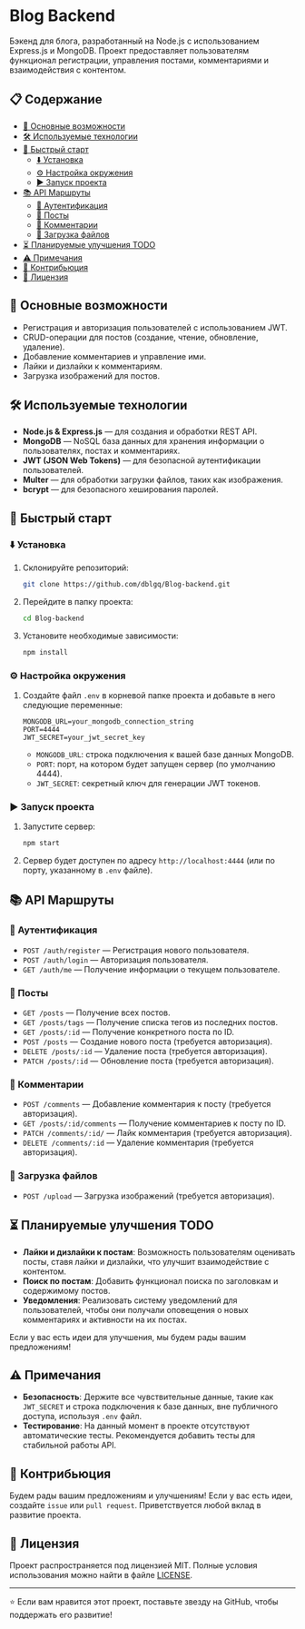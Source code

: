# Blog Backend

Бэкенд для блога, разработанный на Node.js с использованием Express.js и MongoDB. Проект предоставляет пользователям функционал регистрации, управления постами, комментариями и взаимодействия с контентом.

## 📋 Содержание

- [📌 Основные возможности](#-основные-возможности)
- [🛠️ Используемые технологии](#%EF%B8%8F-используемые-технологии)
- [🚀 Быстрый старт](#-быстрый-старт)
  - [⬇️ Установка](#%EF%B8%8F-установка)
  - [⚙️ Настройка окружения](#%EF%B8%8F-настройка-окружения)
  - [▶️ Запуск проекта](#%EF%B8%8F-запуск-проекта)
- [📚 API Маршруты](#-api-маршруты)
  - [🔐 Аутентификация](#-аутентификация)
  - [📝 Посты](#-посты)
  - [💬 Комментарии](#-комментарии)
  - [📁 Загрузка файлов](#-загрузка-файлов)
- [⏳ Планируемые улучшения TODO](#-планируемые-улучшения-todo)
- [⚠️ Примечания](#%EF%B8%8F-примечания)
- [🤝 Контрибьюция](#-контрибьюция)
- [📄 Лицензия](#-лицензия)

## 📌 Основные возможности

- Регистрация и авторизация пользователей с использованием JWT.
- CRUD-операции для постов (создание, чтение, обновление, удаление).
- Добавление комментариев и управление ими.
- Лайки и дизлайки к комментариям.
- Загрузка изображений для постов.

## 🛠️ Используемые технологии

- **Node.js & Express.js** — для создания и обработки REST API.
- **MongoDB** — NoSQL база данных для хранения информации о пользователях, постах и комментариях.
- **JWT (JSON Web Tokens)** — для безопасной аутентификации пользователей.
- **Multer** — для обработки загрузки файлов, таких как изображения.
- **bcrypt** — для безопасного хеширования паролей.

## 🚀 Быстрый старт

### ⬇️ Установка

1. Склонируйте репозиторий:

   ```bash
   git clone https://github.com/dblgq/Blog-backend.git
   ```

2. Перейдите в папку проекта:

   ```bash
   cd Blog-backend
   ```

3. Установите необходимые зависимости:

   ```bash
   npm install
   ```

### ⚙️ Настройка окружения

1. Создайте файл `.env` в корневой папке проекта и добавьте в него следующие переменные:

   ```env
   MONGODB_URL=your_mongodb_connection_string
   PORT=4444
   JWT_SECRET=your_jwt_secret_key
   ```

   - `MONGODB_URL`: строка подключения к вашей базе данных MongoDB.
   - `PORT`: порт, на котором будет запущен сервер (по умолчанию 4444).
   - `JWT_SECRET`: секретный ключ для генерации JWT токенов.

### ▶️ Запуск проекта

1. Запустите сервер:

   ```bash
   npm start
   ```

2. Сервер будет доступен по адресу `http://localhost:4444` (или по порту, указанному в `.env` файле).

## 📚 API Маршруты

### 🔐 Аутентификация

- `POST /auth/register` — Регистрация нового пользователя.
- `POST /auth/login` — Авторизация пользователя.
- `GET /auth/me` — Получение информации о текущем пользователе.

### 📝 Посты

- `GET /posts` — Получение всех постов.
- `GET /posts/tags` — Получение списка тегов из последних постов.
- `GET /posts/:id` — Получение конкретного поста по ID.
- `POST /posts` — Создание нового поста (требуется авторизация).
- `DELETE /posts/:id` — Удаление поста (требуется авторизация).
- `PATCH /posts/:id` — Обновление поста (требуется авторизация).

### 💬 Комментарии

- `POST /comments` — Добавление комментария к посту (требуется авторизация).
- `GET /posts/:id/comments` — Получение комментариев к посту по ID.
- `PATCH /comments/:id/` — Лайк комментария (требуется авторизация).
- `DELETE /comments/:id` — Удаление комментария (требуется авторизация).

### 📁 Загрузка файлов

- `POST /upload` — Загрузка изображений (требуется авторизация).

## ⏳ Планируемые улучшения TODO

- **Лайки и дизлайки к постам**: Возможность пользователям оценивать посты, ставя лайки и дизлайки, что улучшит взаимодействие с контентом.
- **Поиск по постам**: Добавить функционал поиска по заголовкам и содержимому постов.
- **Уведомления**: Реализовать систему уведомлений для пользователей, чтобы они получали оповещения о новых комментариях и активности на их постах.

Если у вас есть идеи для улучшения, мы будем рады вашим предложениям!

## ⚠️ Примечания

- **Безопасность**: Держите все чувствительные данные, такие как `JWT_SECRET` и строка подключения к базе данных, вне публичного доступа, используя `.env` файл.
- **Тестирование**: На данный момент в проекте отсутствуют автоматические тесты. Рекомендуется добавить тесты для стабильной работы API.

## 🤝 Контрибьюция

Будем рады вашим предложениям и улучшениям! Если у вас есть идеи, создайте `issue` или `pull request`. Приветствуется любой вклад в развитие проекта.

## 📄 Лицензия

Проект распространяется под лицензией MIT. Полные условия использования можно найти в файле [LICENSE](./LICENSE).

---

⭐️ Если вам нравится этот проект, поставьте звезду на GitHub, чтобы поддержать его развитие!
